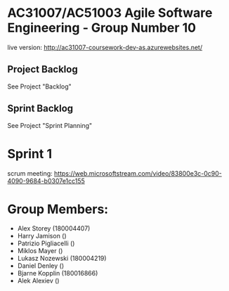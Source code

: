 # AC31007/AC51003 Agile Software Engineering - Group Number 10

 live version: http://ac31007-coursework-dev-as.azurewebsites.net/
 
 ## Project Backlog
See Project "Backlog"
 
 ## Sprint Backlog
 See Project "Sprint Planning"
 
 # Sprint 1
 scrum meeting: https://web.microsoftstream.com/video/83800e3c-0c90-4090-9684-b0307e1cc155

# Group Members:

- Alex Storey (180004407)
- Harry Jamison ()
- Patrizio Pigliacelli ()
- Miklos Mayer ()
- Lukasz Nozewski (180004219)
- Daniel Denley ()
- Bjarne Kopplin (180016866)
- Alek Alexiev ()
